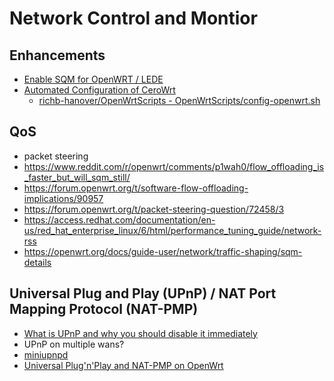 # Network Control and Montior

## Enhancements

- [Enable SQM for OpenWRT / LEDE](https://gist.github.com/pavelik/3f7df7f6393e1a377ff7f9af1e9a056e)
- [Automated Configuration of CeroWrt](https://www.bufferbloat.net/projects/cerowrt/wiki/Automated_Configuration_of_CeroWrt/)
  - [richb-hanover/OpenWrtScripts - OpenWrtScripts/config-openwrt.sh](https://github.com/richb-hanover/OpenWrtScripts/blob/main/config-openwrt.sh)

## QoS

- packet steering
- https://www.reddit.com/r/openwrt/comments/p1wah0/flow_offloading_is_faster_but_will_sqm_still/
- https://forum.openwrt.org/t/software-flow-offloading-implications/90957
- https://forum.openwrt.org/t/packet-steering-question/72458/3
- https://access.redhat.com/documentation/en-us/red_hat_enterprise_linux/6/html/performance_tuning_guide/network-rss
- https://openwrt.org/docs/guide-user/network/traffic-shaping/sqm-details

## Universal Plug and Play (UPnP) / NAT Port Mapping Protocol (NAT-PMP)

- [What is UPnP and why you should disable it immediately](https://nordvpn.com/blog/what-is-upnp/)
- UPnP on multiple wans?
- [miniupnpd](https://openwrt.org/docs/guide-user/firewall/upnp/miniupnpd)
- [Universal Plug'n'Play and NAT-PMP on OpenWrt](https://openwrt.org/docs/guide-user/firewall/upnp/upnp_setup)
